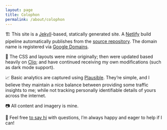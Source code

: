 ```yaml
---
layout: page
title: Colophon
permalink: /about/colophon
---
```

🏗 This site is a [Jekyll](https://jekyllrb.com)-based, statically generated site. A [Netlify](https://www.netlify.com) build pipeline automatically publishes from the [source repository](https://github.com/benjaminchait/www). The domain name is registered via [Google Domains](https://domains.google).

🎨 The CSS and layouts were mine originally; then were updated based heavily on [Clio](https://github.com/danromero/clio); and have continued receiving my own modifications (such as dark mode support).

📈 Basic analytics are captured using [Plausible](https://plausible.io/). They’re simple, and I believe they maintain a nice balance between providing some traffic insights to me; while not tracking personally identifiable details of yours across the internet.

📷 All content and imagery is mine.

👋 Feel free [to say hi](/about) with questions, I’m always happy and eager to help if I can!
